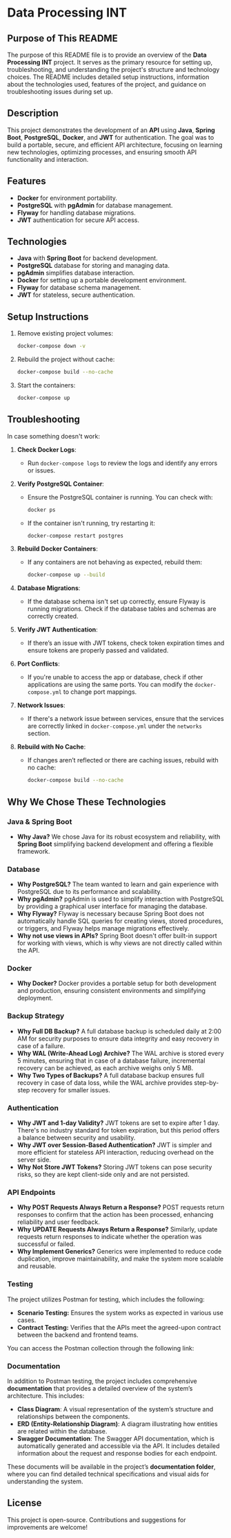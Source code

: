 # Data Processing INT

## Purpose of This README

The purpose of this README file is to provide an overview of the **Data Processing INT** project. It serves as the primary resource for setting up, troubleshooting, and understanding the project's structure and technology choices. The README includes detailed setup instructions, information about the technologies used, features of the project, and guidance on troubleshooting issues during set up.

## Description

This project demonstrates the development of an **API** using **Java**, **Spring Boot**, **PostgreSQL**, **Docker**, and **JWT** for authentication. The goal was to build a portable, secure, and efficient API architecture, focusing on learning new technologies, optimizing processes, and ensuring smooth API functionality and interaction.

## Features

- **Docker** for environment portability.
- **PostgreSQL** with **pgAdmin** for database management.
- **Flyway** for handling database migrations.
- **JWT** authentication for secure API access.

## Technologies

- **Java** with **Spring Boot** for backend development.
- **PostgreSQL** database for storing and managing data.
- **pgAdmin** simplifies database interaction.
- **Docker** for setting up a portable development environment.
- **Flyway** for database schema management.
- **JWT** for stateless, secure authentication.

## Setup Instructions

1. Remove existing project volumes:
   ```bash
   docker-compose down -v
   ```

2. Rebuild the project without cache:
   ```bash
   docker-compose build --no-cache
   ```

3. Start the containers:
   ```bash
   docker-compose up
   ```

## Troubleshooting

In case something doesn't work:

1. **Check Docker Logs**:
    - Run `docker-compose logs` to review the logs and identify any errors or issues.

2. **Verify PostgreSQL Container**:
    - Ensure the PostgreSQL container is running. You can check with:
      ```bash
      docker ps
      ```
    - If the container isn't running, try restarting it:
      ```bash
      docker-compose restart postgres
      ```

3. **Rebuild Docker Containers**:
    - If any containers are not behaving as expected, rebuild them:
      ```bash
      docker-compose up --build
      ```

4. **Database Migrations**:
    - If the database schema isn't set up correctly, ensure Flyway is running migrations. Check if the database tables and schemas are correctly created.

5. **Verify JWT Authentication**:
    - If there’s an issue with JWT tokens, check token expiration times and ensure tokens are properly passed and validated.

6. **Port Conflicts**:
    - If you're unable to access the app or database, check if other applications are using the same ports. You can modify the `docker-compose.yml` to change port mappings.

7. **Network Issues**:
    - If there's a network issue between services, ensure that the services are correctly linked in `docker-compose.yml` under the `networks` section.

8. **Rebuild with No Cache**:
    - If changes aren’t reflected or there are caching issues, rebuild with no cache:
      ```bash
      docker-compose build --no-cache
      ```

## Why We Chose These Technologies

### Java & Spring Boot
- **Why Java?** We chose Java for its robust ecosystem and reliability, with **Spring Boot** simplifying backend development and offering a flexible framework.

### Database
- **Why PostgreSQL?** The team wanted to learn and gain experience with PostgreSQL due to its performance and scalability.
- **Why pgAdmin?** pgAdmin is used to simplify interaction with PostgreSQL by providing a graphical user interface for managing the database.
- **Why Flyway?** Flyway is necessary because Spring Boot does not automatically handle SQL queries for creating views, stored procedures, or triggers, and Flyway helps manage migrations effectively.
- **Why not use views in APIs?** Spring Boot doesn't offer built-in support for working with views, which is why views are not directly called within the API.

### Docker
- **Why Docker?** Docker provides a portable setup for both development and production, ensuring consistent environments and simplifying deployment.

### Backup Strategy
- **Why Full DB Backup?** A full database backup is scheduled daily at 2:00 AM for security purposes to ensure data integrity and easy recovery in case of a failure.
- **Why WAL (Write-Ahead Log) Archive?** The WAL archive is stored every 5 minutes, ensuring that in case of a database failure, incremental recovery can be achieved, as each archive weighs only 5 MB.
- **Why Two Types of Backups?** A full database backup ensures full recovery in case of data loss, while the WAL archive provides step-by-step recovery for smaller issues.

### Authentication
- **Why JWT and 1-day Validity?** JWT tokens are set to expire after 1 day. There's no industry standard for token expiration, but this period offers a balance between security and usability.
- **Why JWT over Session-Based Authentication?** JWT is simpler and more efficient for stateless API interaction, reducing overhead on the server side.
- **Why Not Store JWT Tokens?** Storing JWT tokens can pose security risks, so they are kept client-side only and are not persisted.

### API Endpoints
- **Why POST Requests Always Return a Response?** POST requests return responses to confirm that the action has been processed, enhancing reliability and user feedback.
- **Why UPDATE Requests Always Return a Response?** Similarly, update requests return responses to indicate whether the operation was successful or failed.
- **Why Implement Generics?** Generics were implemented to reduce code duplication, improve maintainability, and make the system more scalable and reusable.

### Testing
The project utilizes Postman for testing, which includes the following:

- **Scenario Testing:** Ensures the system works as expected in various use cases.
- **Contract Testing:** Verifies that the APIs meet the agreed-upon contract between the backend and frontend teams.

You can access the Postman collection through the following link:

### Documentation

In addition to Postman testing, the project includes comprehensive **documentation** that provides a detailed overview of the system’s architecture. This includes:

- **Class Diagram**: A visual representation of the system’s structure and relationships between the components.
- **ERD (Entity-Relationship Diagram)**: A diagram illustrating how entities are related within the database.
- **Swagger Documentation**: The Swagger API documentation, which is automatically generated and accessible via the API. It includes detailed information about the request and response bodies for each endpoint.

These documents will be available in the project’s **documentation folder**, where you can find detailed technical specifications and visual aids for understanding the system.

## License

This project is open-source. Contributions and suggestions for improvements are welcome!